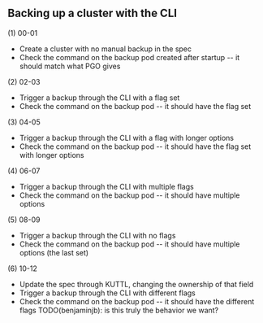 ## Backing up a cluster with the CLI

(1) 00-01
* Create a cluster with no manual backup in the spec
* Check the command on the backup pod created after startup -- it should match what PGO gives

(2) 02-03
* Trigger a backup through the CLI with a flag set
* Check the command on the backup pod -- it should have the flag set

(3) 04-05
* Trigger a backup through the CLI with a flag with longer options
* Check the command on the backup pod -- it should have the flag set with longer options

(4) 06-07
* Trigger a backup through the CLI with multiple flags
* Check the command on the backup pod -- it should have multiple options

(5) 08-09
* Trigger a backup through the CLI with no flags
* Check the command on the backup pod -- it should have multiple options (the last set)

(6) 10-12
* Update the spec through KUTTL, changing the ownership of that field
* Trigger a backup through the CLI with different flags
* Check the command on the backup pod -- it should have the different flags
TODO(benjaminjb): is this truly the behavior we want?

